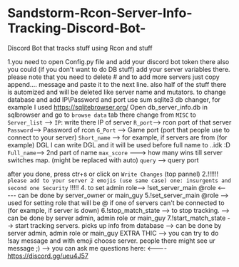 # Sandstorm-Rcon-Server-Info-Tracking-Discord-Bot-
Discord Bot that tracks stuff using Rcon and stuff

1.you need to open Config.py file and add your discord bot token there also you could (if you don't want to do DB stuff) add your server variables there. please note that you need to delete # and to add more servers just copy append.... message and paste it to the next line. also half of the stuff there is automized and will be deleted like server name and mutators. to change database and add IP\Password and port use sum sqlite3 db changer, for example I used https://sqlitebrowser.org/ 
Open db_server_info.db in sqlbrowser and go to `browse data` tab there change from `MISC` to `Server_list` --> `IP`: write there IP of server
`R_port`--> rcon port of that server
`Password`--> Password of rcon
`G_Port` --> Game port (port that people use to connect to your server)
`Short_name` --> for example, if servers are from (for example) DGL I can write DGL and it will be used before full name to ..idk :D
`Full_name`--> 2nd part of name
`max_score` ---> how many wins till server switches map. (might be replaced with auto)
`query` --> query port

after you done, press ctr+s or click on `Write Changes` (top pannel)
2.!!!!!! `please add to your server 2 emojis (use same case) one: insurgents and second one Security` !!!!!
4. to set admin role--> !set_server_main @role    <----- can be done by server_owner or main_guy
5.!set_server_main @role --> used for setting role that will be @ if one of servers can't be connected to (for example, if server is down)
6.!stop_match_state --> to stop tracking. --> can be done by server admin, admin role or main_guy
7.!start_match_state --> start tracking servers. picks up info from database   --> can be done by server admin, admin role or main_guy
EXTRA THIC --> you can try to do !say message and with emoji choose server. people there might see ur message ;)
--> you can ask me questions here: <---- https://discord.gg/ueu4J57
